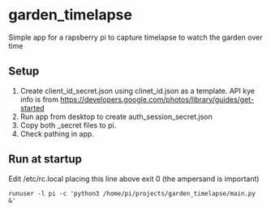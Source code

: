 # garden_timelapse
Simple app for a rapsberry pi to capture timelapse to watch the garden over time

## Setup
1. Create client_id_secret.json using clinet_id.json as a template.  API kye info
is from https://developers.google.com/photos/library/guides/get-started
2. Run app from desktop to create auth_session_secret.json
3. Copy both _secret files to pi.
4. Check pathing in app.

## Run at startup
Edit /etc/rc.local placing this line above exit 0 (the ampersand is important)

```
runuser -l pi -c 'python3 /home/pi/projects/garden_timelapse/main.py &'
```